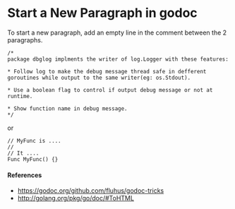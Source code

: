 
# Start a New Paragraph in godoc

To start a new paragraph, add an empty line in the comment between the 2 paragraphs.

    /*
    package dbglog implments the writer of log.Logger with these features:
    
    * Follow log to make the debug message thread safe in defferent goroutines while output to the same writer(eg: os.Stdout).
    
    * Use a boolean flag to control if output debug message or not at runtime.

    * Show function name in debug message.
    */

or 

    // MyFunc is ....
    //
    // It ....
    Func MyFunc() {}
#### References
* <https://godoc.org/github.com/fluhus/godoc-tricks>
* <http://golang.org/pkg/go/doc/#ToHTML>